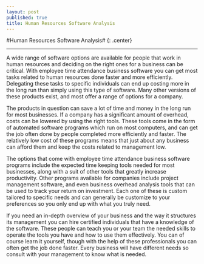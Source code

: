 ```yaml
---
layout: post
published: true
title: Human Resources Software Analysis
---
```

#Human Resources Software Analysis# {: .center}
***
A wide range of software options are available for people that work in human resources and deciding on the right ones for a business can be critical. With employee time attendance business software you can get most tasks related to human resources done faster and more efficiently. Delegating these tasks to specific individuals can end up costing more in the long run than simply using this type of software. Many other versions of these products exist, and most offer a range of options for a company.

The products in question can save a lot of time and money in the long run for most businesses. If a company has a significant amount of overhead, costs can be lowered by using the right tools. These tools come in the form of automated software programs which run on most computers, and can get the job often done by people completed more efficiently and faster. The relatively low cost of these programs means that just about any business can afford them and keep the costs related to management low.

The options that come with employee time attendance business software programs include the expected time keeping tools needed for most businesses, along with a suit of other tools that greatly increase productivity. Other programs available for companies include project management software, and even business overhead analysis tools that can be used to track your return on investment. Each one of these is custom tailored to specific needs and can generally be customize to your preferences so you only end up with what you truly need.

If you need an in-depth overview of your business and the way it structures its management you can hire certified individuals that have a knowledge of the software. These people can teach you or your team the needed skills to operate the tools you have and how to use them effectively. You can of course learn it yourself, though with the help of these professionals you can often get the job done faster. Every business will have different needs so consult with your management to know what is needed.
